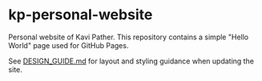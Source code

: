 # kp-personal-website

Personal website of Kavi Pather. This repository contains a simple "Hello World" page used for GitHub Pages.

See [DESIGN_GUIDE.md](DESIGN_GUIDE.md) for layout and styling guidance when updating the site.
